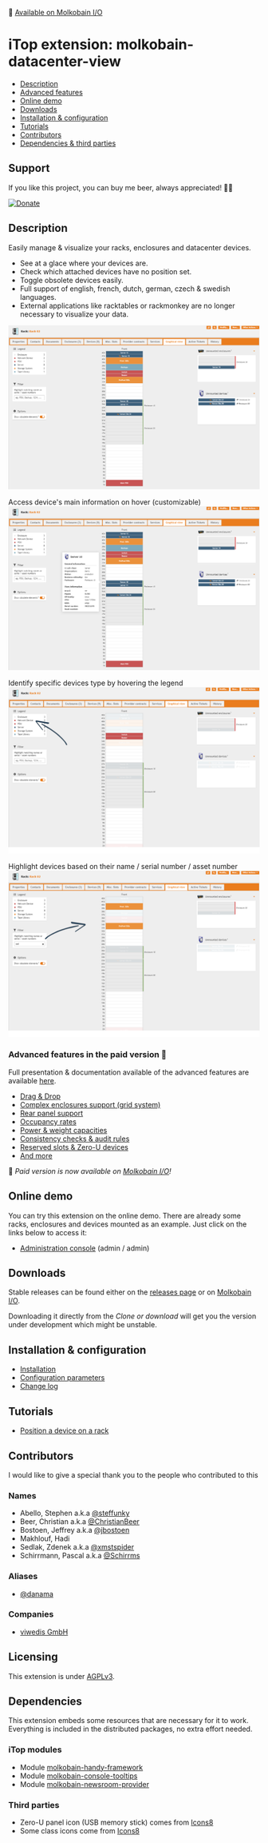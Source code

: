 👋 [Available on Molkobain I/O](https://www.molkobain.com/product/datacenter-view/)

# iTop extension: molkobain-datacenter-view

  * [Description](#description)
  * [Advanced features](#advanced-features-in-the-paid-version-)
  * [Online demo](#online-demo)
  * [Downloads](#downloads)
  * [Installation & configuration](#installation--configuration)
  * [Tutorials](#tutorials)
  * [Contributors](#contributors)
  * [Dependencies & third parties](#dependencies)

## Support
If you like this project, you can buy me beer, always appreciated! 🍻😁

[![Donate](https://img.shields.io/static/v1?label=Donate&message=Molkobain%20I/O&color=green&style=flat&logo=paypal)](https://www.paypal.com/cgi-bin/webscr?cmd=_s-xclick&hosted_button_id=BZR88J33D4RG6&source=url)

## Description
Easily manage & visualize your racks, enclosures and datacenter devices.

  * See at a glace where your devices are.
  * Check which attached devices have no position set.
  * Toggle obsolete devices easily.
  * Full support of english, french, dutch, german, czech & swedish languages.
  * External applications like racktables or rackmonkey are no longer necessary to visualize your data.

![Overview](docs/mdv-overview-01.png)

Access device's main information on hover (customizable)
![Overview - Tooltip](docs/mdv-overview-02.png)

Identify specific devices type by hovering the legend
![Overview - Legend](docs/mdv-overview-03.png)

Highlight devices based on their name / serial number / asset number
![Overview - Legend](docs/mdv-overview-04.png)


### Advanced features in the paid version 🚀
Full presentation & documentation available of the advanced features are available [here](https://molkobain.github.io/itop-extensions-documentation/molkobain-datacenter-view-extended/).

  * [Drag & Drop](https://molkobain.github.io/itop-extensions-documentation/molkobain-datacenter-view-extended/docs/features/drag-and-drop.html)
  * [Complex enclosures support (grid system)](https://molkobain.github.io/itop-extensions-documentation/molkobain-datacenter-view-extended/docs/features/complex-enclosures.html)
  * [Rear panel support](https://molkobain.github.io/itop-extensions-documentation/molkobain-datacenter-view-extended/docs/features/graphical-tab-overview.html)
  * [Occupancy rates](https://molkobain.github.io/itop-extensions-documentation/molkobain-datacenter-view-extended/docs/features/occupancy-rates.html)
  * [Power & weight capacities](https://molkobain.github.io/itop-extensions-documentation/molkobain-datacenter-view-extended/#documentation)
  * [Consistency checks & audit rules](https://molkobain.github.io/itop-extensions-documentation/molkobain-datacenter-view-extended/#documentation)
  * [Reserved slots & Zero-U devices](https://molkobain.github.io/itop-extensions-documentation/molkobain-datacenter-view-extended/#documentation)
  * [And more](https://molkobain.github.io/itop-extensions-documentation/molkobain-datacenter-view-extended/#documentation)

👋 _Paid version is now available on [Molkobain I/O](https://www.molkobain.com/product/datacenter-view-extended/)!_

## Online demo
You can try this extension on the online demo. There are already some racks, enclosures and devices mounted as an example. Just click on the links below to access it:

  * [Administration console](http://mbc.itop.molkobain.com/pages/UI.php?operation=details&class=Rack&id=15&c[menu]=SearchCIs&auth_user=admin&auth_pwd=admin#tabbedContent_0=8) (admin / admin)

## Downloads
Stable releases can be found either on the [releases page](https://github.com/Molkobain/itop-datacenter-view/releases) or on [Molkobain I/O](https://www.molkobain.com/product/datacenter-view/).

Downloading it directly from the *Clone or download* will get you the version under development which might be unstable.

## Installation & configuration

  * [Installation](docs/configuration/installation.md)
  * [Configuration parameters](docs/configuration/configuration-parameters.md)
  * [Change log](CHANGELOG.md)

## Tutorials

  * [Position a device on a rack](docs/tutorials/position-device-on-rack.md)

## Contributors
I would like to give a special thank you to the people who contributed to this

### Names

 * Abello, Stephen  a.k.a [@steffunky](https://github.com/steffunky)
 * Beer, Christian a.k.a [@ChristianBeer](https://github.com/ChristianBeer)
 * Bostoen, Jeffrey a.k.a [@jbostoen](https://github.com/jbostoen)
 * Makhlouf, Hadi
 * Sedlak, Zdenek a.k.a [@xmstspider](https://github.com/xmstspider)
 * Schirrmann, Pascal a.k.a [@Schirrms](https://github.com/Schirrms)
   
### Aliases

 * [@danama](https://github.com/danama)

### Companies

 * [viwedis GmbH](https://www.viwedis.de/)

## Licensing
This extension is under [AGPLv3](https://en.wikipedia.org/wiki/GNU_Affero_General_Public_License).

## Dependencies
This extension embeds some resources that are necessary for it to work. \
Everything is included in the distributed packages, no extra effort needed.

### iTop modules

  * Module [molkobain-handy-framework](https://github.com/Molkobain/molkobain-handy-framework)
  * Module [molkobain-console-tooltips](https://github.com/Molkobain/molkobain-console-tooltips)
  * Module [molkobain-newsroom-provider](https://github.com/Molkobain/molkobain-newsroom-provider)

### Third parties

  * Zero-U panel icon (USB memory stick) comes from [Icons8](https://icons8.com/icon/FlnYHAW3wYBn/usb-memory-stick)
  * Some class icons come from [Icons8](https://icons8.com)
  